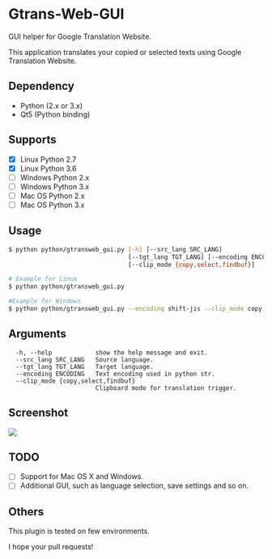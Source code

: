 # Gtrans-Web-GUI #

GUI helper for Google Translation Website.

This application translates your copied or selected texts using Google Translation Website.

## Dependency ##
* Python (2.x or 3.x)
* Qt5 (Python binding)

## Supports ##
* [x] Linux Python 2.7
* [x] Linux Python 3.6
* [ ] Windows Python 2.x
* [ ] Windows Python 3.x
* [ ] Mac OS Python 2.x
* [ ] Mac OS Python 3.x

## Usage ##
```bash
$ python python/gtransweb_gui.py [-h] [--src_lang SRC_LANG]
                                 [--tgt_lang TGT_LANG] [--encoding ENCODING]
                                 [--clip_mode {copy,select,findbuf}]

# Example for Linux
$ python python/gtransweb_gui.py

#Example for Windows
$ python python/gtransweb_gui.py --encoding shift-jis --clip_mode copy
```

## Arguments ##
```
  -h, --help            show the help message and exit.
  --src_lang SRC_LANG   Source language.
  --tgt_lang TGT_LANG   Target language.
  --encoding ENCODING   Text encoding used in python str.
  --clip_mode {copy,select,findbuf}
                        Clipboard mode for translation trigger.
```

## Screenshot ##
<img src="https://raw.githubusercontent.com/takiyu/gtrans-web-gui/master/screenshots/1.png">

## TODO ##
* [ ] Support for Mac OS X and Windows.
* [ ] Additional GUI, such as language selection, save settings and so on.

## Others ##
This plugin is tested on few environments.

I hope your pull requests!
